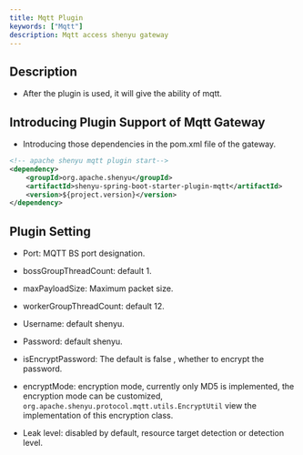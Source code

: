 ```yaml
---
title: Mqtt Plugin
keywords: ["Mqtt"]
description: Mqtt access shenyu gateway
---
```


## Description

* After the plugin is used, it will give the ability of mqtt.

## Introducing Plugin Support of Mqtt Gateway

* Introducing those dependencies in the pom.xml file of the gateway.

```xml
<!-- apache shenyu mqtt plugin start-->
<dependency>
    <groupId>org.apache.shenyu</groupId>
    <artifactId>shenyu-spring-boot-starter-plugin-mqtt</artifactId>
    <version>${project.version}</version>
</dependency>
```

## Plugin Setting

* Port: MQTT BS port designation.

* bossGroupThreadCount: default 1.

* maxPayloadSize: Maximum packet size.

* workerGroupThreadCount: default 12.

* Username: default shenyu.

* Password: default shenyu.

* isEncryptPassword: The default is false , whether to encrypt the password.

* encryptMode: encryption mode, currently only MD5 is implemented, the encryption mode can be customized, `org.apache.shenyu.protocol.mqtt.utils.EncryptUtil` view the implementation of this encryption class.

* Leak level: disabled by default, resource target detection or detection level.